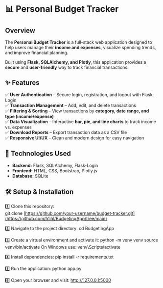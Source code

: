 # 📊 Personal Budget Tracker

## Overview
The **Personal Budget Tracker** is a full-stack web application designed to help users manage their **income and expenses**, visualize spending trends, and improve financial planning.

Built using **Flask, SQLAlchemy, and Plotly**, this application provides a **secure** and **user-friendly** way to track financial transactions.

## ✨ Features
✅ **User Authentication** – Secure login, registration, and logout with Flask-Login  
✅ **Transaction Management** – Add, edit, and delete transactions  
✅ **Filtering & Sorting** – View transactions by **category, date range, and type (income/expense)**  
✅ **Data Visualization** – Interactive **bar, pie, and line charts** to track income vs. expenses  
✅ **Download Reports** – Export transaction data as a CSV file  
✅ **Responsive UI/UX** – Clean and modern design for easy navigation  

## 🚀 Technologies Used
- **Backend:** Flask, SQLAlchemy, Flask-Login
- **Frontend:** HTML, CSS, Bootstrap, Plotly.js
- **Database:** SQLite

## 🛠️ Setup & Installation

1️⃣ Clone this repository:  
git clone [https://github.com/your-username/budget-tracker.git](https://github.com/h1ihl/BudgetingApp/tree/main)

2️⃣ Navigate to the project directory:
cd BudgetingApp

3️⃣ Create a virtual environment and activate it:
python -m venv venv
source venv/bin/activate
On Windows use: venv\Scripts\activate

4️⃣ Install dependencies:
pip install -r requirements.txt

5️⃣ Run the application:
python app.py

6️⃣ Open your browser and visit:
http://127.0.0.1:5000
